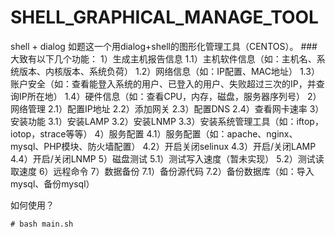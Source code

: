 SHELL_GRAPHICAL_MANAGE_TOOL
===========================
shell + dialog
如题这一个用dialog+shell的图形化管理工具（CENTOS）。
###大致有以下几个功能：
1）生成主机报告信息
		1.1）主机软件信息（如：主机名、系统版本、内核版本、系统负荷）
		1.2）网络信息（如：IP配置、MAC地址）
		1.3）账户安全（如：查看能登入系统的用户、已登入的用户、失败超过三次的IP，并查询IP所在地）
		1.4）硬件信息（如：查看CPU，内存，磁盘，服务器序列号）
2）网络管理
		2.1）配置IP地址
		2.2）添加网关
		2.3）配置DNS
		2.4）查看网卡速率
3）安装功能
		3.1）安装LAMP
		3.2）安装LNMP
		3.3）安装系统管理工具（如：iftop，iotop，strace等等）
4）服务配置
		4.1）服务配置（如：apache、nginx、mysql、PHP模块、防火墙配置）
		4.2）开启关闭selinux
		4.3）开启/关闭LAMP
		4.4）开启/关闭LNMP
5）磁盘测试
		5.1）测试写入速度（暂未实现）
		5.2）测试读取速度
6）远程命令
7）数据备份
		7.1）备份源代码
		7.2）备份数据库（如：导入mysql、备份mysql）

如何使用？
```
# bash main.sh
```
